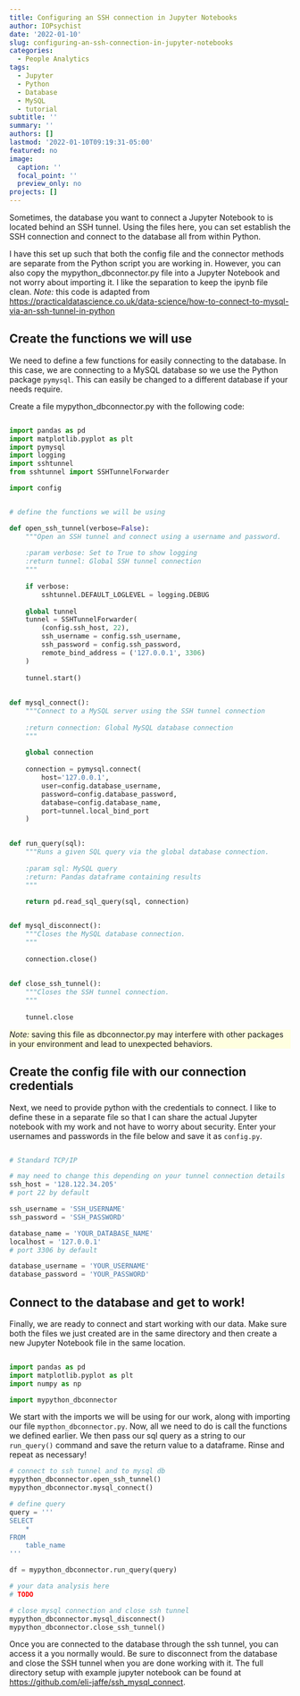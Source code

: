 ```yaml
---
title: Configuring an SSH connection in Jupyter Notebooks
author: IOPsychist
date: '2022-01-10'
slug: configuring-an-ssh-connection-in-jupyter-notebooks
categories:
  - People Analytics
tags:
  - Jupyter
  - Python
  - Database
  - MySQL
  - tutorial
subtitle: ''
summary: ''
authors: []
lastmod: '2022-01-10T09:19:31-05:00'
featured: no
image:
  caption: ''
  focal_point: ''
  preview_only: no
projects: []
---
```



Sometimes, the database you want to connect a Jupyter Notebook to is  located behind an SSH tunnel. Using the files here, you can set establish the SSH connection and connect to the database all from within Python.

I have this set up such that both the config file and the connector methods are separate from the Python script you are working in. However, you can also copy the mypython_dbconnector.py file into a Jupyter Notebook and not worry about importing it. I like the separation to keep the ipynb file clean. *Note:* this code is adapted from https://practicaldatascience.co.uk/data-science/how-to-connect-to-mysql-via-an-ssh-tunnel-in-python


## Create the functions we will use

We need to define a few functions for easily connecting to the database. In this case, we are connecting to a MySQL database so we use the Python package `pymysql`. This can easily be changed to a different database if your needs require.

Create a file mypython_dbconnector.py with the following code:

```python

import pandas as pd
import matplotlib.pyplot as plt
import pymysql
import logging
import sshtunnel
from sshtunnel import SSHTunnelForwarder

import config


# define the functions we will be using

def open_ssh_tunnel(verbose=False):
    """Open an SSH tunnel and connect using a username and password.
    
    :param verbose: Set to True to show logging
    :return tunnel: Global SSH tunnel connection
    """
    
    if verbose:
        sshtunnel.DEFAULT_LOGLEVEL = logging.DEBUG
    
    global tunnel
    tunnel = SSHTunnelForwarder(
        (config.ssh_host, 22),
        ssh_username = config.ssh_username,
        ssh_password = config.ssh_password,
        remote_bind_address = ('127.0.0.1', 3306)
    )
    
    tunnel.start()
    
    
def mysql_connect():
    """Connect to a MySQL server using the SSH tunnel connection
    
    :return connection: Global MySQL database connection
    """
    
    global connection
    
    connection = pymysql.connect(
        host='127.0.0.1',
        user=config.database_username,
        password=config.database_password,
        database=config.database_name,
        port=tunnel.local_bind_port
    )
    

def run_query(sql):
    """Runs a given SQL query via the global database connection.
    
    :param sql: MySQL query
    :return: Pandas dataframe containing results
    """
    
    return pd.read_sql_query(sql, connection)


def mysql_disconnect():
    """Closes the MySQL database connection.
    """
    
    connection.close()
    
    
def close_ssh_tunnel():
    """Closes the SSH tunnel connection.
    """
    
    tunnel.close

```

<div class="warning" style="background-color:lightyellow">
<i>Note:</i> saving this file as dbconnector.py may interfere with other packages in your environment and lead to unexpected behaviors.
</div>


## Create the config file with our connection credentials

Next, we need to provide python with the credentials to connect. I like to define these in a separate file so that I can share the actual Jupyter notebook with my work and not have to worry about security. Enter your usernames and passwords in the file below and save it as `config.py`.

```python

# Standard TCP/IP

# may need to change this depending on your tunnel connection details
ssh_host = '128.122.34.205'
# port 22 by default

ssh_username = 'SSH_USERNAME'
ssh_password = 'SSH_PASSWORD'

database_name = 'YOUR_DATABASE_NAME'
localhost = '127.0.0.1'
# port 3306 by default

database_username = 'YOUR_USERNAME'
database_password = 'YOUR_PASSWORD'

```

## Connect to the database and get to work!

Finally, we are ready to connect and start working with our data. Make sure both the files we just created are in the same directory and then create a new Jupyter Notebook file in the same location.

```python

import pandas as pd
import matplotlib.pyplot as plt
import numpy as np

import mypython_dbconnector

```

We start with the imports we will be using for our work, along with importing our file `mypthon_dbconnector.py`. Now, all we need to do is call the functions we defined earlier. We then pass our sql query as a string to our `run_query()` command and save the return value to a dataframe. Rinse and repeat as necessary!

```python
# connect to ssh tunnel and to mysql db
mypython_dbconnector.open_ssh_tunnel()
mypython_dbconnector.mysql_connect()

# define query
query = '''
SELECT
    *
FROM
    table_name
'''

df = mypython_dbconnector.run_query(query)

# your data analysis here
# TODO

# close mysql connection and close ssh tunnel
mypython_dbconnector.mysql_disconnect()
mypython_dbconnector.close_ssh_tunnel()
```


Once you are connected to the database through the ssh tunnel, you can access it a you normally would. Be sure to disconnect from the database and close the SSH tunnel when you are done working with it. The full directory setup with example jupyter notebook can be found at https://github.com/eli-jaffe/ssh_mysql_connect.

